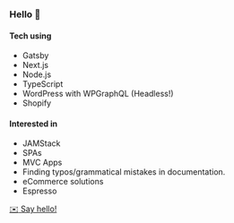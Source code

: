 ### Hello 👋

#### Tech using
- Gatsby
- Next.js
- Node.js
- TypeScript
- WordPress with WPGraphQL (Headless!)
- Shopify

#### Interested in
- JAMStack
- SPAs
- MVC Apps
- Finding typos/grammatical mistakes in documentation.
- eCommerce solutions
- Espresso

[:envelope: Say hello!](mailto:hello@calebfetzer.me)
